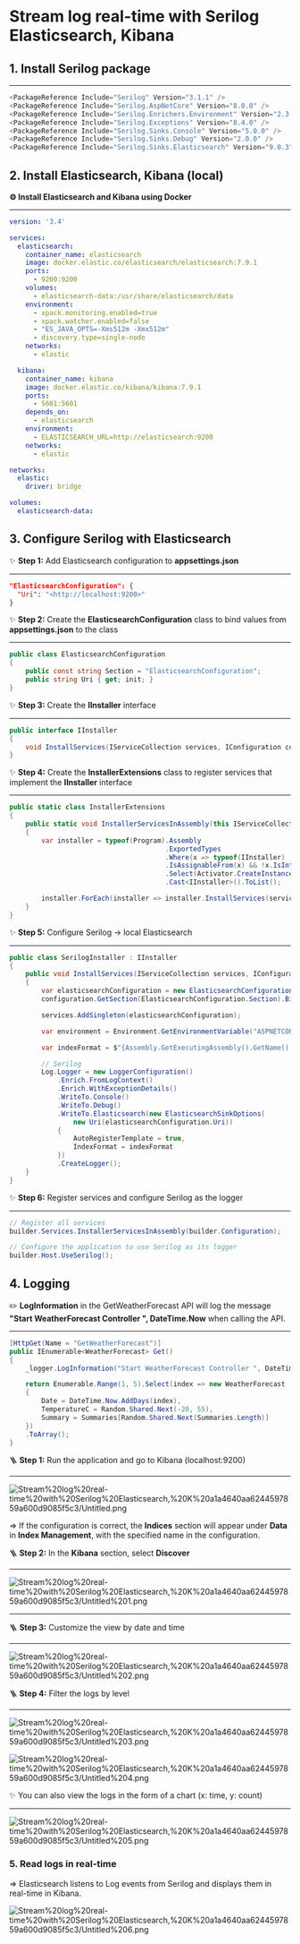 # Stream log real-time with Serilog Elasticsearch, Kibana

## 1. Install Serilog package

---

```csharp
<PackageReference Include="Serilog" Version="3.1.1" />
<PackageReference Include="Serilog.AspNetCore" Version="8.0.0" />
<PackageReference Include="Serilog.Enrichers.Environment" Version="2.3.0" />
<PackageReference Include="Serilog.Exceptions" Version="8.4.0" />
<PackageReference Include="Serilog.Sinks.Console" Version="5.0.0" />
<PackageReference Include="Serilog.Sinks.Debug" Version="2.0.0" />
<PackageReference Include="Serilog.Sinks.Elasticsearch" Version="9.0.3" />

```

## 2. Install Elasticsearch, Kibana (local)

**⚙️ Install Elasticsearch and Kibana using Docker**

---

```yaml
version: '3.4'

services:
  elasticsearch:
    container_name: elasticsearch
    image: docker.elastic.co/elasticsearch/elasticsearch:7.9.1
    ports:
      - 9200:9200
    volumes:
      - elasticsearch-data:/usr/share/elasticsearch/data
    environment:
      - xpack.monitoring.enabled=true
      - xpack.watcher.enabled=false
      - "ES_JAVA_OPTS=-Xms512m -Xmx512m"
      - discovery.type=single-node
    networks:
      - elastic

  kibana:
    container_name: kibana
    image: docker.elastic.co/kibana/kibana:7.9.1
    ports:
      - 5601:5601
    depends_on:
      - elasticsearch
    environment:
      - ELASTICSEARCH_URL=http://elasticsearch:9200
    networks:
      - elastic

networks:
  elastic:
    driver: bridge

volumes:
  elasticsearch-data:

```

## 3. Configure Serilog with Elasticsearch

✨ **Step 1:** Add Elasticsearch configuration to **appsettings.json**

---

```json
"ElasticsearchConfiguration": {
  "Uri": "<http://localhost:9200>"
}

```

✨ **Step 2:** Create the **ElasticsearchConfiguration** class to bind values from **appsettings.json** to the class

---

```csharp
public class ElasticsearchConfiguration
{
    public const string Section = "ElasticsearchConfiguration";
    public string Uri { get; init; }
}

```

✨ **Step 3:** Create the **IInstaller** interface

---

```csharp
public interface IInstaller
{
    void InstallServices(IServiceCollection services, IConfiguration configuration);
}

```

✨ **Step 4:** Create the **InstallerExtensions** class to register services that implement the **IInstaller** interface

---

```csharp
public static class InstallerExtensions
{
    public static void InstallerServicesInAssembly(this IServiceCollection services, IConfiguration configuration)
    {
        var installer = typeof(Program).Assembly
                                       .ExportedTypes
                                       .Where(x => typeof(IInstaller)
                                       .IsAssignableFrom(x) && !x.IsInterface && !x.IsAbstract)
                                       .Select(Activator.CreateInstance)
                                       .Cast<IInstaller>().ToList();

        installer.ForEach(installer => installer.InstallServices(services, configuration));
    }
}

```

✨ **Step 5:** Configure Serilog → local Elasticsearch

---

```csharp
public class SerilogInstaller : IInstaller
{
    public void InstallServices(IServiceCollection services, IConfiguration configuration)
    {
        var elasticsearchConfiguration = new ElasticsearchConfiguration();
        configuration.GetSection(ElasticsearchConfiguration.Section).Bind(elasticsearchConfiguration);

        services.AddSingleton(elasticsearchConfiguration);

        var environment = Environment.GetEnvironmentVariable("ASPNETCORE_ENVIRONMENT");

        var indexFormat = $"{Assembly.GetExecutingAssembly().GetName().Name.ToLower()}-{environment.ToLower().Replace(".", "_")}-{DateTime.UtcNow:yyyy-MM-dd}";

        // Serilog
        Log.Logger = new LoggerConfiguration()
            .Enrich.FromLogContext()
            .Enrich.WithExceptionDetails()
            .WriteTo.Console()
            .WriteTo.Debug()
            .WriteTo.Elasticsearch(new ElasticsearchSinkOptions(
                new Uri(elasticsearchConfiguration.Uri))
            {
                AutoRegisterTemplate = true,
                IndexFormat = indexFormat
            })
            .CreateLogger();
    }
}

```

✨ **Step 6:** Register services and configure Serilog as the logger

---

```csharp
// Register all services
builder.Services.InstallerServicesInAssembly(builder.Configuration);

// Configure the application to use Serilog as its logger
builder.Host.UseSerilog();

```

## 4. Logging

✏️ **LogInformation** in the GetWeatherForecast API will log the message **"Start WeatherForecast Controller ", DateTime.Now** when calling the API.

---

```csharp
[HttpGet(Name = "GetWeatherForecast")]
public IEnumerable<WeatherForecast> Get()
{
    _logger.LogInformation("Start WeatherForecast Controller ", DateTime.Now);

    return Enumerable.Range(1, 5).Select(index => new WeatherForecast
    {
        Date = DateTime.Now.AddDays(index),
        TemperatureC = Random.Shared.Next(-20, 55),
        Summary = Summaries[Random.Shared.Next(Summaries.Length)]
    })
    .ToArray();
}

```

🪜 **Step 1:** Run the application and go to Kibana (localhost:9200)

---

![Stream%20log%20real-time%20with%20Serilog%20Elasticsearch,%20K%20a1a4640aa6244597859a600d9085f5c3/Untitled.png](Stream%20log%20real-time%20with%20Serilog%20Elasticsearch,%20K%20a1a4640aa6244597859a600d9085f5c3/Untitled.png)

⇒ If the configuration is correct, the **Indices** section will appear under **Data** in **Index Management**, with the specified name in the configuration.

🪜 **Step 2:** In the **Kibana** section, select **Discover**

---

![Stream%20log%20real-time%20with%20Serilog%20Elasticsearch,%20K%20a1a4640aa6244597859a600d9085f5c3/Untitled%201.png](Stream%20log%20real-time%20with%20Serilog%20Elasticsearch,%20K%20a1a4640aa6244597859a600d9085f5c3/Untitled%201.png)

---

🪜 **Step 3:** Customize the view by date and time

---

![Stream%20log%20real-time%20with%20Serilog%20Elasticsearch,%20K%20a1a4640aa6244597859a600d9085f5c3/Untitled%202.png](Stream%20log%20real-time%20with%20Serilog%20Elasticsearch,%20K%20a1a4640aa6244597859a600d9085f5c3/Untitled%202.png)

🪜 **Step 4:** Filter the logs by level

---

![Stream%20log%20real-time%20with%20Serilog%20Elasticsearch,%20K%20a1a4640aa6244597859a600d9085f5c3/Untitled%203.png](Stream%20log%20real-time%20with%20Serilog%20Elasticsearch,%20K%20a1a4640aa6244597859a600d9085f5c3/Untitled%203.png)

![Stream%20log%20real-time%20with%20Serilog%20Elasticsearch,%20K%20a1a4640aa6244597859a600d9085f5c3/Untitled%204.png](Stream%20log%20real-time%20with%20Serilog%20Elasticsearch,%20K%20a1a4640aa6244597859a600d9085f5c3/Untitled%204.png)

✨ You can also view the logs in the form of a chart (x: time, y: count)

---

![Stream%20log%20real-time%20with%20Serilog%20Elasticsearch,%20K%20a1a4640aa6244597859a600d9085f5c3/Untitled%205.png](Stream%20log%20real-time%20with%20Serilog%20Elasticsearch,%20K%20a1a4640aa6244597859a600d9085f5c3/Untitled%205.png)

### 5. Read logs in real-time

⇒ Elasticsearch listens to Log events from Serilog and displays them in real-time in Kibana.

![Stream%20log%20real-time%20with%20Serilog%20Elasticsearch,%20K%20a1a4640aa6244597859a600d9085f5c3/Untitled%206.png](Stream%20log%20real-time%20with%20Serilog%20Elasticsearch,%20K%20a1a4640aa6244597859a600d9085f5c3/Untitled%206.png)